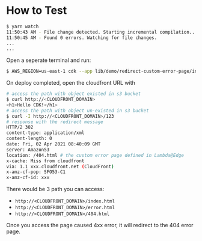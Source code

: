 # How to Test

```sh
$ yarn watch
11:50:43 AM - File change detected. Starting incremental compilation...
11:50:45 AM - Found 0 errors. Watching for file changes.
...
...
```

Open a seperate terminal and run:

```sh
$ AWS_REGION=us-east-1 cdk --app lib/demo/redirect-custom-error-page/index.js diff
```

On deploy completed, open the cloudfront URL with

```sh
# access the path with object existed in s3 bucket
$ curl http://<CLOUDFRONT_DOMAIN>
<h1>Hello CDK!</h1>
# access the path with object un-existed in s3 bucket
$ curl -I http://<CLOUDFRONT_DOMAIN>/123
# response with the redirect message
HTTP/2 302 
content-type: application/xml
content-length: 0
date: Fri, 02 Apr 2021 08:40:09 GMT
server: AmazonS3
location: /404.html # the custom error page defined in Lambda@Edge
x-cache: Miss from cloudfront
via: 1.1 xxx.cloudfront.net (CloudFront)
x-amz-cf-pop: SFO53-C1
x-amz-cf-id: xxx
```

There would be 3 path you can access:

* `http://<CLOUDFRONT_DOMAIN>/index.html`
* `http://<CLOUDFRONT_DOMAIN>/error.html`
* `http://<CLOUDFRONT_DOMAIN>/404.html`

Once you access the page caused 4xx error, it will redirect to the 404 error page.
